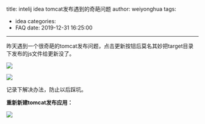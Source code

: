 title: intelij idea tomcat发布遇到的奇葩问题
author: weiyonghua
tags:
  - idea
categories:
  - FAQ
date: 2019-12-31 16:25:00
---
昨天遇到一个很奇葩的tomcat发布问题，点击更新按钮后莫名其妙把target目录下发布的js文件给更新没了。

![](https://static.oschina.net/uploads/space/2018/0530/095137_Bhxg_2485283.png)

 

![](https://static.oschina.net/uploads/space/2018/0530/095300_aFLT_2485283.png)

记录下解决办法，防止以后踩坑。

**重新新建tomcat发布应用：**

![](https://static.oschina.net/uploads/space/2018/0530/095451_Ljyt_2485283.png)